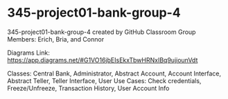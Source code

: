 # 345-project01-bank-group-4
345-project01-bank-group-4 created by GitHub Classroom
Group Members: Erich, Bria, and Connor

Diagrams Link: https://app.diagrams.net/#G1VO16jbEIsEkxTbwHRNxIBq9ujiounVdt


Classes: Central Bank, Administrator, Abstract Account, Account Interface, Abstract Teller, Teller Interface, User
Use Cases: Check credentials, Freeze/Unfreeze, Transaction History, User Account Info
